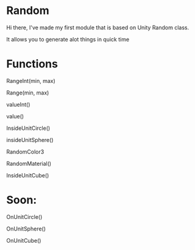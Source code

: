 # Random

Hi there, I've made my first module that is based on Unity Random class.

It allows you to generate alot things in quick time


# Functions

RangeInt(min, max)

Range(min, max)

valueInt()

value()

InsideUnitCircle()

insideUnitSphere()

RandomColor3

RandomMaterial()

InsideUnitCube()

# Soon:

OnUnitCircle()

OnUnitSphere()

OnUnitCube()

